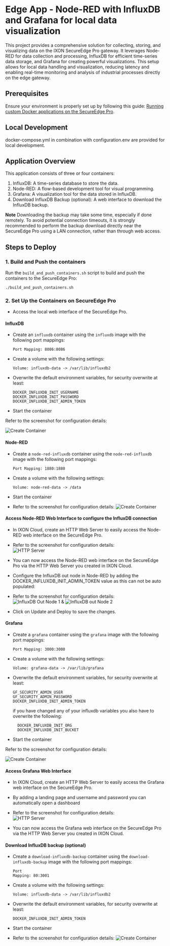 # Edge App - Node-RED with InfluxDB and Grafana for local data visualization

This project provides a comprehensive solution for collecting, storing, and visualizing data on the IXON SecureEdge Pro gateway. It leverages Node-RED for data collection and processing, InfluxDB for efficient time-series data storage, and Grafana for creating powerful visualizations. This setup allows for local data handling and visualization, reducing latency and enabling real-time monitoring and analysis of industrial processes directly on the edge gateway.

## Prerequisites

Ensure your environment is properly set up by following this guide: [Running custom Docker applications on the SecureEdge Pro](https://support.ixon.cloud/hc/en-us/articles/14231117531420-Running-custom-Docker-applications-on-the-SecureEdge-Pro).

## Local Development

docker-compose.yml in combination with configuration.env are provided for local development.

## Application Overview

This application consists of three or four containers:

1. InfluxDB: A time-series database to store the data.
2. Node-RED: A flow-based development tool for visual programming.
3. Grafana: A visualization tool for the data stored in InfluxDB.
4. Download InfluxDB Backup (optional): A web interface to download the InfluxDB backup.

**Note**
Downloading the backup may take some time, especially if done remotely. To avoid potential connection timeouts, it is strongly recommended to perform the backup download directly near the SecureEdge Pro using a LAN connection, rather than through web access.

## Steps to Deploy

### 1. Build and Push the containers

Run the `build_and_push_containers.sh` script to build and push the containers to the SecureEdge Pro:

```bash
./build_and_push_containers.sh
```

### 2. Set Up the Containers on SecureEdge Pro

- Access the local web interface of the SecureEdge Pro.

#### InfluxDB

- Create an `influxdb` container using the `influxdb` image with the following port mappings:

  ```
  Port Mapping: 8086:8086
  ```

- Create a volume with the following settings:

  ```
  Volume: influxdb-data -> /var/lib/influxdb2
  ```

- Overwrite the default environment variables, for security overwrite at least:

  ```
  DOCKER_INFLUXDB_INIT_USERNAME
  DOCKER_INFLUXDB_INIT_PASSWORD
  DOCKER_INFLUXDB_INIT_ADMIN_TOKEN
  ```

- Start the container

Refer to the screenshot for configuration details:

![Create Container](influxdb/create_container.png)

#### Node-RED

- Create a `node-red-influxdb` container using the `node-red-influxdb` image with the following port mappings:

  ```
  Port Mapping: 1880:1880
  ```

- Create a volume with the following settings:

  ```
  Volume: node-red-data -> /data
  ```

- Start the container

- Refer to the screenshot for configuration details:
  ![Create Container](node-red-influxdb/create_container.png)

#### Access Node-RED Web Interface to configure the InfluxDB connection

- In IXON Cloud, create an HTTP Web Server to easily access the Node-RED web interface on the SecureEdge Pro.

- Refer to the screenshot for configuration details:  
  ![HTTP Server](node-red-influxdb/http_server_node_red.png)

- You can now access the Node-RED web interface on the SecureEdge Pro via the HTTP Web Server you created in IXON Cloud.

- Configure the InfluxDB out node in Node-RED by adding the DOCKER_INFLUXDB_INIT_ADMIN_TOKEN value as this can not be auto populated:

- Refer to the screenshot for configuration details:  
  ![InfluxDB Out Node 1](node-red-influxdb/setup_influxdb_out_node_1.png) & ![InfluxDB out Node 2](node-red-influxdb/setup_influxdb_out_node_2.png)

- Click on Update and Deploy to save the changes.

#### Grafana

- Create a `grafana` container using the `grafana` image with the following port mappings:

  ```
  Port Mapping: 3000:3000
  ```

- Create a volume with the following settings:

  ```
  Volume: grafana-data -> /var/lib/grafana
  ```

- Overwrite the default environment variables, for security overwrite at least:

  ```
  GF_SECURITY_ADMIN_USER
  GF_SECURITY_ADMIN_PASSWORD
  DOCKER_INFLUXDB_INIT_ADMIN_TOKEN
  ```

  if you have changed any of your influxdb variables you also have to overwrite the following:

  ```
    DOCKER_INFLUXDB_INIT_ORG
    DOCKER_INFLUXDB_INIT_BUCKET
  ```

- Start the container

Refer to the screenshot for configuration details:

![Create Container](grafana/create_container.png)

#### Access Grafana Web Interface

- In IXON Cloud, create an HTTP Web Server to easily access the Grafana web interface on the SecureEdge Pro.

- By adding a landing page and username and password you can automatically open a dashboard

- Refer to the screenshot for configuration details:  
  ![HTTP Server](grafana/http_server_grafana.png)

- You can now access the Grafana web interface on the SecureEdge Pro via the HTTP Web Server you created in IXON Cloud.

#### Download InfluxDB backup (optional)

- Create a `download-influxdb-backup` container using the `download-influxdb-backup` image with the following port mappings:

  ```
  Port
  Mapping: 80:3001
  ```

- Create a volume with the following settings:

  ```
  Volume: influxdb-data -> /var/lib/influxdb2
  ```

- Overwrite the default environment variables, for security overwrite at least:

  ```
  DOCKER_INFLUXDB_INIT_ADMIN_TOKEN
  ```

- Start the container

- Refer to the screenshot for configuration details:
  ![Create Container](download-influxdb-backup/create_container.png)
